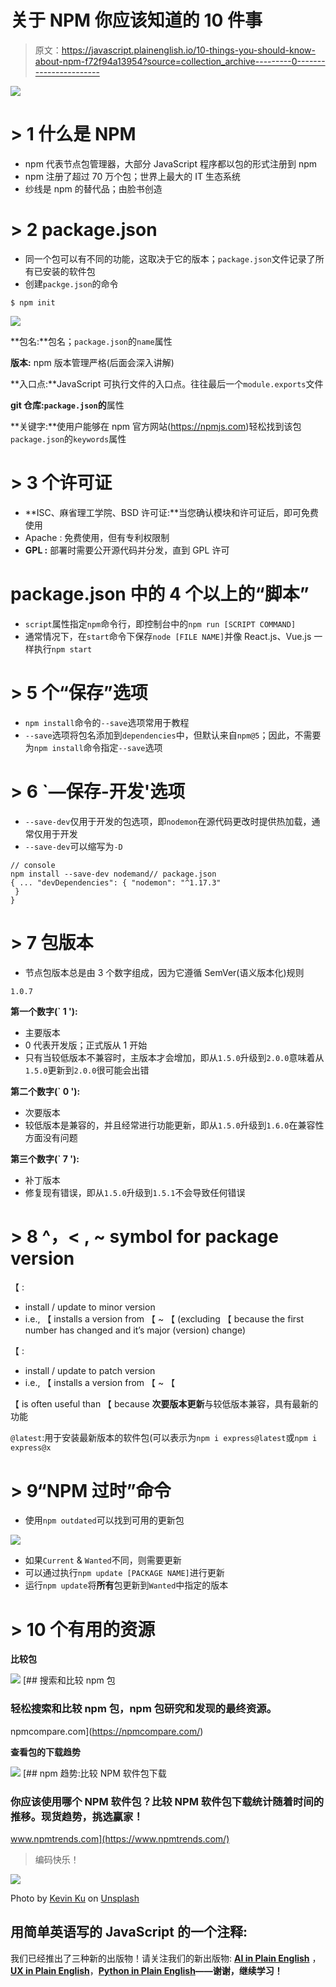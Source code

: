# 关于 NPM 你应该知道的 10 件事

> 原文：<https://javascript.plainenglish.io/10-things-you-should-know-about-npm-f72f94a13954?source=collection_archive---------0----------------------->

![](img/3197fdcb8c350cd8e1916d2d0fc290ca.png)

# > 1 什么是 NPM

*   npm 代表节点包管理器，大部分 JavaScript 程序都以包的形式注册到 npm
*   npm 注册了超过 70 万个包；世界上最大的 IT 生态系统
*   纱线是 npm 的替代品；由脸书创造

# > 2 package.json

*   同一个包可以有不同的功能，这取决于它的版本；`package.json`文件记录了所有已安装的软件包
*   创建`packge.json`的命令

```
$ npm init
```

![](img/f421d5715a452dc72b78aa4637112c5b.png)

**包名:**包名；`package.json`的`name`属性

**版本:** npm 版本管理严格(后面会深入讲解)

**入口点:**JavaScript 可执行文件的入口点。往往最后一个`module.exports`文件

**git 仓库:`package.json`的**属性

**关键字:**使用户能够在 npm 官方网站(https://npmjs.com)轻松找到该包`package.json`的`keywords`属性

# > 3 个许可证

*   **ISC、麻省理工学院、BSD 许可证:**当您确认模块和许可证后，即可免费使用
*   Apache : 免费使用，但有专利权限制
*   **GPL :** 部署时需要公开源代码并分发，直到 GPL 许可

# package.json 中的 4 个以上的“脚本”

*   `script`属性指定`npm`命令行，即控制台中的`npm run [SCRIPT COMMAND]`
*   通常情况下，在`start`命令下保存`node [FILE NAME]`并像 React.js、Vue.js 一样执行`npm start`

# > 5 个“保存”选项

*   `npm install`命令的`--save`选项常用于教程
*   `--save`选项将包名添加到`dependencies`中，但默认来自`npm@5`；因此，不需要为`npm install`命令指定`--save`选项

# > 6 `—保存-开发'选项

*   `--save-dev`仅用于开发的包选项，即`nodemon`在源代码更改时提供热加载，通常仅用于开发
*   `--save-dev`可以缩写为`-D`

```
// console
npm install --save-dev nodemand// package.json
{ ... "devDependencies": { "nodemon": "^1.17.3"
 }
}
```

# > 7 包版本

*   节点包版本总是由 3 个数字组成，因为它遵循 SemVer(语义版本化)规则

```
1.0.7
```

**第一个数字(` 1 '):**

*   主要版本
*   0 代表开发版；正式版从 1 开始
*   只有当较低版本不兼容时，主版本才会增加，即从`1.5.0`升级到`2.0.0`意味着从`1.5.0`更新到`2.0.0`很可能会出错

**第二个数字(` 0 '):**

*   次要版本
*   较低版本是兼容的，并且经常进行功能更新，即从`1.5.0`升级到`1.6.0`在兼容性方面没有问题

**第三个数字(` 7 '):**

*   补丁版本
*   修复现有错误，即从`1.5.0`升级到`1.5.1`不会导致任何错误

# > 8 ^，< , ~ symbol for package version

【 :

*   install / update to minor version
*   i.e., 【 installs a version from 【 ~ 【 (excluding 【 because the first number has changed and it’s major (version) change)

【 :

*   install / update to patch version
*   i.e., 【 installs a version from 【 ~ 【

【 is often useful than 【 because **次要版本更新**与较低版本兼容，具有最新的功能

`@latest`:用于安装最新版本的软件包(可以表示为`npm i express@latest`或`npm i express@x`

# > 9“NPM 过时”命令

*   使用`npm outdated`可以找到可用的更新包

![](img/21cd172ec5d846696f4d296ed0ae93b3.png)

*   如果`Current` & `Wanted`不同，则需要更新
*   可以通过执行`npm update [PACKAGE NAME]`进行更新
*   运行`npm update`将**所有**包更新到`Wanted`中指定的版本

# > 10 个有用的资源

**比较包**

![](img/bf92e47c0ad519ae9db8cadcb0496a9c.png) [## 搜索和比较 npm 包

### 轻松搜索和比较 npm 包，npm 包研究和发现的最终资源。

npmcompare.com](https://npmcompare.com/) 

**查看包的下载趋势**

![](img/045ba9c75fa2aadc2ecb350ff4839d35.png)[](https://www.npmtrends.com/) [## npm 趋势:比较 NPM 软件包下载

### 你应该使用哪个 NPM 软件包？比较 NPM 软件包下载统计随着时间的推移。现货趋势，挑选赢家！

www.npmtrends.com](https://www.npmtrends.com/) 

> 编码快乐！

![](img/47b356c134eea87b8886adbb4403b2a0.png)

Photo by [Kevin Ku](https://unsplash.com/@ikukevk?utm_source=medium&utm_medium=referral) on [Unsplash](https://unsplash.com?utm_source=medium&utm_medium=referral)

## **用简单英语写的 JavaScript 的一个注释:**

我们已经推出了三种新的出版物！请关注我们的新出版物: [**AI in Plain English**](https://medium.com/ai-in-plain-english) ，[**UX in Plain English**](https://medium.com/ux-in-plain-english)，[**Python in Plain English**](https://medium.com/python-in-plain-english)**——谢谢，继续学习！**